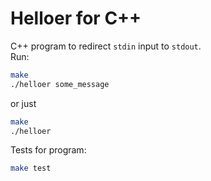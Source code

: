 # Helloer for C++
C++ program to redirect `stdin` input to `stdout`.  
Run:
```sh  
make
./helloer some_message
```  
or just
```sh
make
./helloer
```
Tests for program:
```sh
make test
```